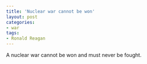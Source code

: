 ```yaml
---
title: 'Nuclear war cannot be won'
layout: post
categories:
- war
tags:
- Ronald Reagan
---
```


A nuclear war cannot be won and must never be fought.
